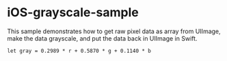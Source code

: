 # iOS-grayscale-sample

This sample demonstrates how to get raw pixel data as array from UIImage, make the data grayscale, and put the data back in UIImage in Swift. 

    let gray = 0.2989 * r + 0.5870 * g + 0.1140 * b

